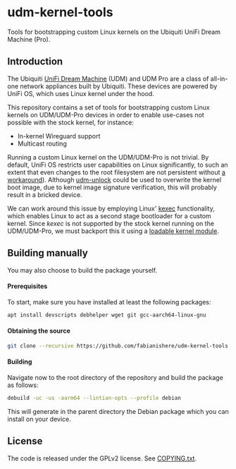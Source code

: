 # udm-kernel-tools
Tools for bootstrapping custom Linux kernels on the Ubiquiti UniFi Dream
Machine (Pro).

## Introduction
The Ubiquiti [UniFi Dream Machine](https://unifi-network.ui.com/dreammachine)
(UDM) and UDM Pro are a class of all-in-one network appliances built by Ubiquiti.
These devices are powered by UniFi OS, which uses Linux kernel under the hood.

This repository contains a set of tools for bootstrapping custom Linux kernels on
UDM/UDM-Pro devices in order to enable use-cases not possible with the stock kernel, for instance:

- In-kernel Wireguard support
- Multicast routing

Running a custom Linux kernel on the UDM/UDM-Pro is not trivial. By default,
UniFi OS restricts user capabilities on Linux significantly, to such an extent
that even changes to the root filesystem are not persistent without [a workaround](https://github.com/boostchicken/udm-utilities/tree/master/on-boot-script)).
Although [udm-unlock](https://github.com/fabianishere/udm-unlock) could be used
to overwrite the kernel boot image, due to kernel image signature verification,
this will probably result in a bricked device.

We can work around this issue by employing Linux' [kexec](https://en.wikipedia.org/wiki/Kexec)
functionality, which enables Linux to act as a second stage bootloader for a
custom kernel. Since _kexec_ is not supported by the stock kernel running on the
UDM/UDM-Pro, we must backport this it using a [loadable kernel module](https://github.com/fabianishere/kexec-mod).

## Building manually
You may also choose to build the package yourself.

#### Prerequisites
To start, make sure you have installed at least the following packages:

```bash
apt install devscripts debhelper wget git gcc-aarch64-linux-gnu
```

#### Obtaining the source
```bash
git clone --recursive https://github.com/fabianishere/udm-kernel-tools
```

#### Building
Navigate now to the root directory of the repository and build the package
as follows:
```bash
debuild -uc -us -aarm64 --lintian-opts --profile debian
```
This will generate in the parent directory the Debian package which you can
install on your device.

## License
The code is released under the GPLv2 license. See [COPYING.txt](/COPYING.txt).
